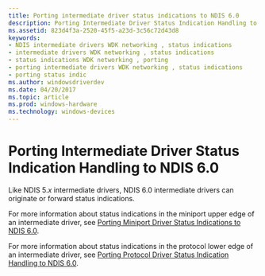 ```yaml
---
title: Porting intermediate driver status indications to NDIS 6.0
description: Porting Intermediate Driver Status Indication Handling to NDIS 6.0
ms.assetid: 823d4f3a-2520-45f5-a23d-3c56c72d43d8
keywords:
- NDIS intermediate drivers WDK networking , status indications
- intermediate drivers WDK networking , status indications
- status indications WDK networking , porting
- porting intermediate drivers WDK networking , status indications
- porting status indic
ms.author: windowsdriverdev
ms.date: 04/20/2017
ms.topic: article
ms.prod: windows-hardware
ms.technology: windows-devices
---
```


# Porting Intermediate Driver Status Indication Handling to NDIS 6.0





Like NDIS 5.*x* intermediate drivers, NDIS 6.0 intermediate drivers can originate or forward status indications.

For more information about status indications in the miniport upper edge of an intermediate driver, see [Porting Miniport Driver Status Indications to NDIS 6.0](porting-miniport-driver-status-indications-to-ndis-6-0.md).

For more information about status indications in the protocol lower edge of an intermediate driver, see [Porting Protocol Driver Status Indication Handling to NDIS 6.0](porting-protocol-driver-status-indication-handling-to-ndis-6-0.md).

 

 





